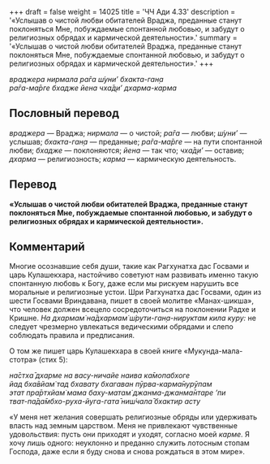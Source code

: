 +++
draft = false
weight = 14025
title = 'ЧЧ Ади 4.33'
description = '«Услышав о чистой любви обитателей Враджа, преданные станут поклоняться Мне, побуждаемые спонтанной любовью, и забудут о религиозных обрядах и кармической деятельности».'
summary = '«Услышав о чистой любви обитателей Враджа, преданные станут поклоняться Мне, побуждаемые спонтанной любовью, и забудут о религиозных обрядах и кармической деятельности».'
+++

_враджера нирмала ра̄га ш́уни’ бхакта-ган̣а  
ра̄га-ма̄рге бхадже йена чха̄д̣и’ дхарма-карма_

## Пословный перевод

_враджера_ — Враджа; _нирмала_ — о чистой; _ра̄га_ — любви; _ш́уни’_ — услышав; _бхакта_\-_ган̣а_ — преданные; _ра̄га_\-_ма̄рге_ — на пути спонтанной любви; _бхадже_ — поклоняются; _йена_ — так что; _чха̄д̣и’_ — оставив; _дхарма_ — религиозность; _карма_ — кармическую деятельность.

## Перевод

**«Услышав о чистой любви обитателей Враджа, преданные станут поклоняться Мне, побуждаемые спонтанной любовью, и забудут о религиозных обрядах и кармической деятельности».**

## Комментарий

Многие осознавшие себя души, такие как Рагхунатха дас Госвами и царь Кулашекхара, настойчиво советуют нам развивать именно такую спонтанную любовь к Богу, даже если мы рискуем нарушить все моральные и религиозные устои. Шри Рагхунатха дас Госвами, один из шести Госвами Вриндавана, пишет в своей молитве «Манах-шикша», что человек должен всецело сосредоточиться на поклонении Радхе и Кришне. _На дхармам̇ на̄дхармам̇ ш́рути-ган̣а-нируктам кила куру:_ не следует чрезмерно увлекаться ведическими обрядами и слепо соблюдать правила и предписания.

О том же пишет царь Кулашекхара в своей книге «Мукунда-мала-стотра» (стих 5):

_на̄стха̄ дхарме на васу-ничайе наива ка̄мопабхоге  
йад бха̄вйам̇ тад бхавату бхагаван пӯрва-карма̄нурӯпам  
этат пра̄ртхйам̇ мама баху-матам̇ джанма-джанма̄нтаре ’пи  
тват-па̄да̄мбхо-руха-йуга-гата̄ ниш́чала̄ бхактир асту_

«У меня нет желания совершать религиозные обряды или удерживать власть над земным царством. Меня не привлекают чувственные удовольствия: пусть они приходят и уходят, согласно моей _карме._ Я хочу лишь одного: неуклонно и преданно служить лотосным стопам Господа, даже если я буду снова и снова рождаться в этом мире».
